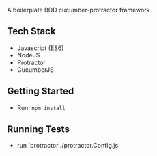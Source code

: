 
A boilerplate BDD cucumber-protractor framework 

## Tech Stack 
* Javascript (ES6)
* NodeJS
* Protractor
* CucumberJS

## Getting Started
* Run: `npm install`

## Running Tests
* run `protractor ./protractor.Config.js'